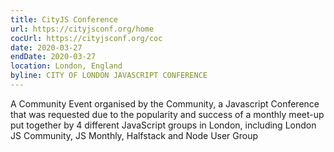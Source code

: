 ```yaml
---
title: CityJS Conference
url: https://cityjsconf.org/home
cocUrl: https://cityjsconf.org/coc
date: 2020-03-27
endDate: 2020-03-27
location: London, England
byline: CITY OF LONDON JAVASCRIPT CONFERENCE
---
```


A Community Event organised by the Community, a Javascript Conference that was requested due to the popularity and success of a monthly meet-up put together by 4 different JavaScript groups in London, including London JS Community, JS Monthly, Halfstack and Node User Group
